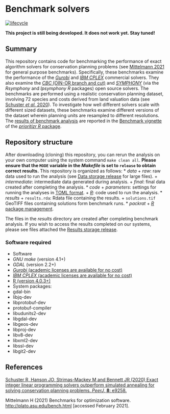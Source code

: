 
<!--- README.md is generated from README.Rmd. Please edit that file -->
Benchmark solvers
=================

[![lifecycle](https://img.shields.io/badge/Lifecycle-experimental-orange.svg)](https://www.tidyverse.org/lifecycle/#experimental)

**This project is still being developed. It does not work yet. Stay tuned!**

Summary
-------

This repository contains code for benchmarking the performance of exact algorithm solvers for conservation planning problems (see [Mittelmann 2021](http://plato.asu.edu/bench.html) for general purpose benchmarks). Specifically, these benchmarks examine the performance of the [*Gurobi*](https://www.gurobi.com/) and [*IBM CPLEX*](https://www.ibm.com/analytics/cplex-optimizer) commercial solvers. They also examine the [*CBC* (OIN-OR branch and cut)](https://projects.coin-or.org/Cbc) and [*SYMPHONY*](https://prioritizr.net/reference/add_rsymphony_solver.html) (via the *Rsymphony* and *lpsymphony R* packages) open source solvers. The benchmarks are performed using a realistic conservation planning dataset, involving 72 species and costs derived from land valuation data (see [Schuster *et al.* 2020](https://doi.org/10.7717/peerj.9258)). To investigate how well different solvers scale with different sized datasets, these benchmarks examine different versions of the dataset wherein planning units are resampled to different resolutions. The [results of benchmark analysis](https://prioritizr.net/) are reported in the [Benchmark vignette](https://prioritizr.net/articles/benchmark.html) of the [*prioritizr R* package](https://prioritizr.net/).

Repository structure
--------------------

After downloading (cloning) this repository, you can rerun the analysis on your own computer using the system command `make clean all`. **Please ensure that the `MODE` variable in the *Makefile* is set to `release` to obtain correct results.** This repository is organized as follows: \* *data* + *raw*: raw data used to run the analysis (see [Data storage release](https://github.com/prioritizr/benchmark/releases/tag/v0.0.1) for large files). + *intermediate*: intermediate data generated during analysis. + *final*: final data created after completing the analysis. \* *code* + *parameters*: settings for running the analyses in [TOML format](https://github.com/toml-lang/toml). + [*R*](www.r-project.org): code used to run the analysis. \* *results* + `results.rda`: Rdata file containing the results. + `solutions.tif` GeoTIFF files containing solutions form benchmark runs. \* *packrat* + [*R* package management](https://rstudio.github.io/packrat/).

The files in the *results* directory are created after completing benchmark analysis. If you wish to access the results completed on our systems, please see files attached the [Results storage release](https://github.com/prioritizr/benchmark/releases/tag/v0.0.2).

### Software required

-   Software
-   *GNU make* (version 4.1+)
-   *GDAL* (version 2.2+)
-   [*Gurobi* (academic licenses are available for no cost)](http://www.gurobi.com/)
-   [*IBM CPLEX* (academic licenses are available for no cost)](https://www.ibm.com/analytics/cplex-optimizer)
-   [R (version 4.0.3+)](https://www.r-project.org)
-   System packages:
-   gdal-bin
-   libjq-dev
-   libprotobuf-dev
-   protobuf-compiler
-   libudunits2-dev
-   libgdal-dev
-   libgeos-dev
-   libproj-dev
-   libv8-dev
-   libxml2-dev
-   libssl-dev
-   libgit2-dev

References
----------

[Schuster R, Hanson JO, Strimas-Mackey M and Bennett JR (2020) Exact integer linear programming solvers outperform simulated annealing for solving conservation planning problems. *PeerJ*, **8**: e9258.](https://doi.org/10.7717/peerj.9258)

Mittelmann H (2021) Benchmarks for optimization software. <http://plato.asu.edu/bench.html> \[accessed February 2021\].
